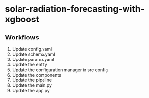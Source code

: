 # solar-radiation-forecasting-with-xgboost

## Workflows
1. Update config.yaml
2. Update schema.yaml
3. Update params.yaml
4. Update the entity
5. Update the configuration manager in src config
6. Update the components 
7. Update the pipeline
8. Update the main.py 
9. Update the app.py